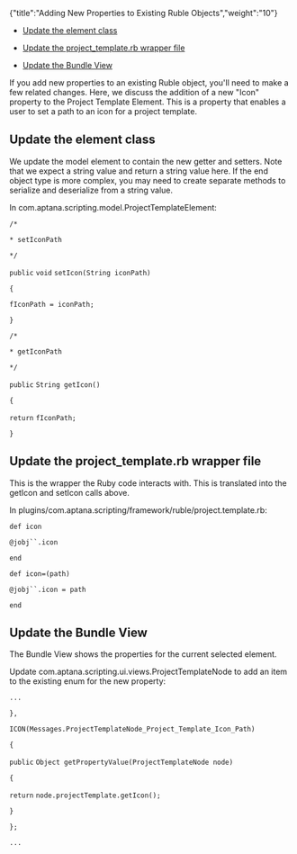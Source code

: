 {"title":"Adding New Properties to Existing Ruble Objects","weight":"10"} 

*   [Update the element class](#Updatetheelementclass)
    
*   [Update the project\_template.rb wrapper file](#Updatetheproject_template.rbwrapperfile)
    
*   [Update the Bundle View](#UpdatetheBundleView)
    

If you add new properties to an existing Ruble object, you'll need to make a few related changes. Here, we discuss the addition of a new "Icon" property to the Project Template Element. This is a property that enables a user to set a path to an icon for a project template.

## Update the element class

We update the model element to contain the new getter and setters. Note that we expect a string value and return a string value here. If the end object type is more complex, you may need to create separate methods to serialize and deserialize from a string value.

In com.aptana.scripting.model.ProjectTemplateElement:

`/*`

`* setIconPath`

`*/`

`public`  `void` `setIcon(String iconPath)`

`{`

`fIconPath = iconPath;`

`}`

`/*`

`* getIconPath`

`*/`

`public` `String getIcon()`

`{`

`return` `fIconPath;`

`}`

## Update the project\_template.rb wrapper file

This is the wrapper the Ruby code interacts with. This is translated into the getIcon and setIcon calls above.

In plugins/com.aptana.scripting/framework/ruble/project.template.rb:

`def icon`

`@jobj``.icon`

`end`

`def icon=(path)`

`@jobj``.icon = path`

`end`

## Update the Bundle View

The Bundle View shows the properties for the current selected element.

Update com.aptana.scripting.ui.views.ProjectTemplateNode to add an item to the existing enum for the new property:

`...`

`},`

`ICON(Messages.ProjectTemplateNode_Project_Template_Icon_Path)`

`{`

`public` `Object getPropertyValue(ProjectTemplateNode node)`

`{`

`return` `node.projectTemplate.getIcon();`

`}`

`};`

`...`